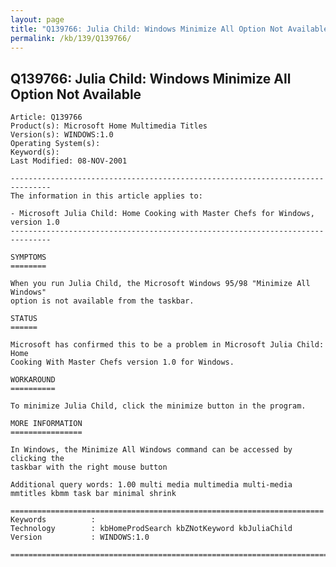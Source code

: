 ```yaml
---
layout: page
title: "Q139766: Julia Child: Windows Minimize All Option Not Available"
permalink: /kb/139/Q139766/
---
```


## Q139766: Julia Child: Windows Minimize All Option Not Available

	Article: Q139766
	Product(s): Microsoft Home Multimedia Titles
	Version(s): WINDOWS:1.0
	Operating System(s): 
	Keyword(s): 
	Last Modified: 08-NOV-2001
	
	-------------------------------------------------------------------------------
	The information in this article applies to:
	
	- Microsoft Julia Child: Home Cooking with Master Chefs for Windows, version 1.0 
	-------------------------------------------------------------------------------
	
	SYMPTOMS
	========
	
	When you run Julia Child, the Microsoft Windows 95/98 "Minimize All Windows"
	option is not available from the taskbar.
	
	STATUS
	======
	
	Microsoft has confirmed this to be a problem in Microsoft Julia Child: Home
	Cooking With Master Chefs version 1.0 for Windows.
	
	WORKAROUND
	==========
	
	To minimize Julia Child, click the minimize button in the program.
	
	MORE INFORMATION
	================
	
	In Windows, the Minimize All Windows command can be accessed by clicking the
	taskbar with the right mouse button
	
	Additional query words: 1.00 multi media multimedia multi-media mmtitles kbmm task bar minimal shrink
	
	======================================================================
	Keywords          :  
	Technology        : kbHomeProdSearch kbZNotKeyword kbJuliaChild
	Version           : WINDOWS:1.0
	
	=============================================================================
	
